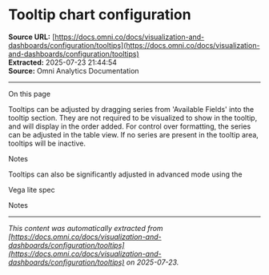 # Tooltip chart configuration

**Source URL:** [https://docs.omni.co/docs/visualization-and-dashboards/configuration/tooltips](https://docs.omni.co/docs/visualization-and-dashboards/configuration/tooltips)  
**Extracted:** 2025-07-23 21:44:54  
**Source:** Omni Analytics Documentation

---

On this page

Tooltips can be adjusted by dragging series from 'Available Fields' into the tooltip section.  They are not required to be visualized to show in the tooltip, and will display in the order added.  For control over formatting, the series can be adjusted in the table view.  If no series are present in the tooltip area, tooltips will be inactive.

Notes

Tooltips can also be significantly adjusted in advanced mode using the

Vega lite spec

Notes

---

*This content was automatically extracted from [https://docs.omni.co/docs/visualization-and-dashboards/configuration/tooltips](https://docs.omni.co/docs/visualization-and-dashboards/configuration/tooltips) on 2025-07-23.*
